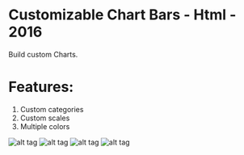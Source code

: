 # Customizable Chart Bars - Html - 2016
Build custom Charts.

# Features:
1. Custom categories
2. Custom scales
3. Multiple colors


![alt tag](https://github.com/panaitescu-paul/chart/blob/master/Process/1.png)
![alt tag](https://github.com/panaitescu-paul/chart/blob/master/Process/2.png) 
![alt tag](https://github.com/panaitescu-paul/chart/blob/master/Process/3.png) 
![alt tag](https://github.com/panaitescu-paul/chart/blob/master/Process/4.png) 
